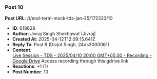 ### Post 10
**Post URL**: /t/end-term-mock-tds-jan-25/172333/10
- **ID**: 618628
- **Author**: Jivraj Singh Shekhawat (Jivraj)
- **Created At**: 2025-04-12T12:09:15.641Z
- **Reply To**: Post 8 (Divjot Singh, 24ds3000061)
- **Content**:  
  <a href="https://drive.google.com/file/d/1nzmGBhYoIxY9ZRMoO5yksi3E7GH5xXub/view" rel="noopener nofollow ugc">Live Session - TDS - 2025/04/10 20:00 GMT+05:30 - Recording - Google Drive</a>
Access recording through this gdrive link
- **Reactions**: +1 (1)
- **Post Number**: 10

